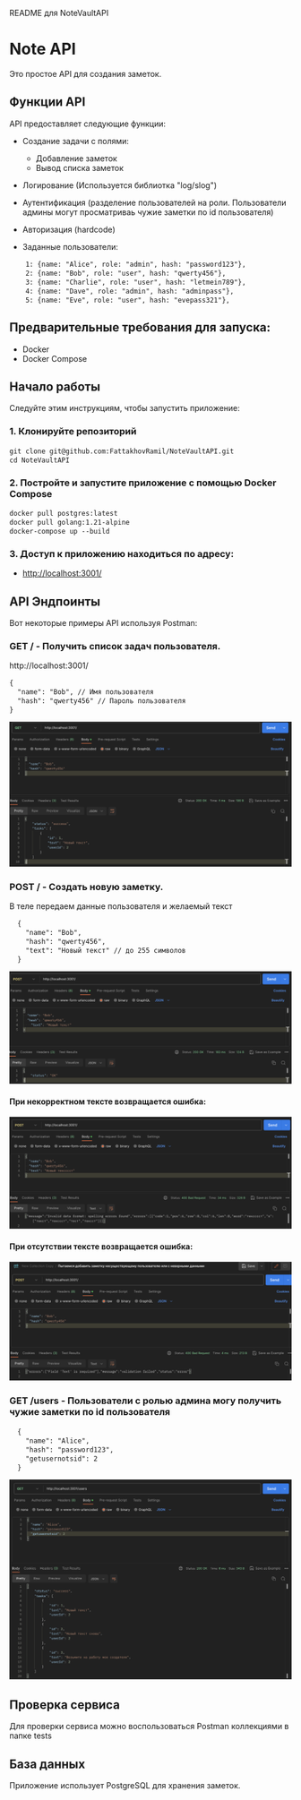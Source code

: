  README для NoteVaultAPI

Note API
=============

Это простое API для создания заметок.

Функции API
-----------

API предоставляет следующие функции:

*   Создание задачи с полями:
    *   Добавление заметок
    *   Вывод списка заметок

*   Логирование (Используется библиотка "log/slog")
*   Аутентификация (разделение пользователей на роли. Пользователи админы могут просматриваь чужие заметки по id пользователя)
*   Авторизация (hardcode)
*   Заданные пользователи:
``` 
    1: {name: "Alice", role: "admin", hash: "password123"},
	2: {name: "Bob", role: "user", hash: "qwerty456"},
	3: {name: "Charlie", role: "user", hash: "letmein789"},
	4: {name: "Dave", role: "admin", hash: "adminpass"},
	5: {name: "Eve", role: "user", hash: "evepass321"}, 
```

Предварительные требования для запуска:
--------------------------

*   Docker
*   Docker Compose

Начало работы
-------------

Следуйте этим инструкциям, чтобы запустить приложение:

### 1\. Клонируйте репозиторий

    git clone git@github.com:FattakhovRamil/NoteVaultAPI.git
    cd NoteVaultAPI

### 2\. Постройте и запустите приложение с помощью Docker Compose
    docker pull postgres:latest
    docker pull golang:1.21-alpine
    docker-compose up --build

### 3\. Доступ к приложению находиться по адресу:

*   [http://localhost:3001/](http://localhost:3001/)

API Эндпоинты
-------------

Вот некоторые примеры API используя Postman:

### GET / - Получить список задач пользователя.

 http://localhost:3001/
```
{
  "name": "Bob", // Имя пользователя
  "hash": "qwerty456" // Пароль пользователя
}
```

![На примере Postman](other/getNote.png)

### POST / - Создать новую заметку.
 В теле передаем данные пользователя и желаемый текст
```
  {
    "name": "Bob",
    "hash": "qwerty456",
    "text": "Новый текст" // до 255 символов
  }
```


![На примере Postman](other/createNote.png)
#### При некорректном тексте возвращается ошибка:
![На примере Postman](other/badText.png)

#### При отсутствии тексте возвращается ошибка:
![На примере Postman](other/badUserReq.png)



### GET /users - Пользователи с ролью админа могу получить чужие заметки по id пользователя
  ```
    {
      "name": "Alice",
      "hash": "password123",
      "getusernotsid": 2
    }
  ```

  ![На примере Postman](other/adminReq.png)

Проверка сервиса
-------------

Для проверки сервиса можно воспользоваться Postman коллекциями в папке tests

База данных
-----------

Приложение использует PostgreSQL для хранения заметок.

